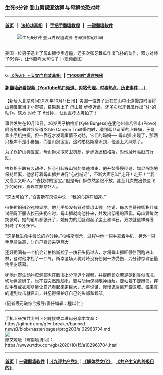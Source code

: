 ### 生死6分钟 登山男误逗幼狮 与母狮惊恐对峙
------------------------

#### [首页](https://github.com/gfw-breaker/banned-news3/blob/master/README.md) &nbsp;&nbsp;|&nbsp;&nbsp; [法轮功真相](https://github.com/begood0513/basic/blob/master/README.md)  &nbsp;&nbsp;|&nbsp;&nbsp; [手把手翻墙教程](https://github.com/gfw-breaker/guides/wiki)  &nbsp;&nbsp;|&nbsp;&nbsp; [一键翻墙软件](https://github.com/gfw-breaker/nogfw/blob/master/README.md)  



<div><div class="featured_image">
 <figure>
  <img alt="生死6分钟 登山男误逗幼狮 与母狮惊恐对峙" src="https://i.ntdtv.com/assets/uploads/2020/10/20201015445-800x450.jpg"/>
 </figure><br/>
 <span class="caption">
  美国一位男子遇上了母山狮步步近逼，还多次张牙舞瓜作出飞扑的动作，双方对峙了6分钟，让他直呼太可怕了！(视频截图)
 </span>
</div>
</div><hr/>

#### 💥 [《伪火》 - 天安门自焚真相 ](http://158.247.195.190:10000/videos/blog/weihuo.html)&nbsp; |&nbsp; [“1400例”谎言揭秘  ](http://158.247.195.190:10000/videos/blog/jiexi1400.html)

#### [ 🎬  翻墙必看视频（YouTube热门频道、网站代理、时事热点、历史事件 ...）](https://github.com/gfw-breaker/links/blob/master/banned.md)

<div><div class="post_content" itemprop="articleBody">
 <p>
  【新唐人北京时间2020年10月15日讯】美国一位男子近在在山中小道慢跑时误将山狮宝宝当才小野猫，结果惹上了
  <ok href="https://www.ntdtv.com/gb/母山狮.htm">
   母山狮
  </ok>
  步步近逼，还多次张牙舞瓜作出飞扑的动作，双方
  <ok href="https://www.ntdtv.com/gb/对峙.htm">
   对峙
  </ok>
  了
  <ok href="https://www.ntdtv.com/gb/6分钟.htm">
   6分钟
  </ok>
  ，让他直呼太可怕了！
 </p>
 <p>
  事件发生在10月10日，26岁男子柏格斯(Kyle Burgess)在犹他州普若佛市(Provo)附近的板岩峡谷步道(Slate Canyon Trail)慢跑时，碰到两只可爱的小野猫，于是拿出手机拍摄，但一靠近才发现事情不对劲，它们的妈妈──
  <ok href="https://www.ntdtv.com/gb/母山狮.htm">
   母山狮
  </ok>
  出现了，那两只根本不是小野猫，而是山狮宝宝。这时柏格斯意识到，他遇上大麻烦了。
 </p>
 <p>
 </p>
 <p>
  <p>
   为了保护山狮宝宝，母山狮采取防卫机制，步步近逼柏格斯，对他展开驱赶的行动。
  </p>
  <p>
   柏格斯不敢有大动作，担心引起母山狮的快速攻击，他开始慢慢倒退，竭尽所能地保持距离，他紧盯着母山狮并进行“心战喊话”，不断大声吼叫“走开！走开！”“我又高大又吓人。”“去找你的宝宝。”但是母山狮依然紧跟不放，甚至几次做出快速飞扑的动作，看起来非常吓人。
  </p>
  <p>
   “这太可怕了，”伯吉斯在录像中说，“我的心跳在加速。”
  </p>
  <p>
   柏格斯拍摄的视频显示，他几乎都没有背对着母山狮。他说，每次他将视线移开或试图弯下腰去捡石头扔它时，母山狮就向他扑来，并发出低吼的声音。母山狮每次突袭时，她的前爪都张开了，她有力的后腿踢起了尘土和碎石。双方就这样纠缠
   <ok href="https://www.ntdtv.com/gb/对峙.htm">
    对峙
   </ok>
   了6分多钟。
  </p>
  <p>
   “这是我生命中最长的六分钟。”柏格斯表示，过程中他一只手拿着手机，另外一只手尽量举高，让自己看起来更高大。
  </p>
  <p>
   还好期间有一个机会让柏格斯捡了一块石头扔过去，才将母山狮吓得往回跑进山林，这时他才松了一口气。所幸这场人狮对峙没有任何一方受伤，六分钟惊魂记最终平安落幕。
  </p>
  <p>
   犹他州野生动物资源部也在脸书上分享这个视频，并提醒民众若是碰到类似情况，切勿靠近狮子，也不要突然跑起来，要与动物保持眼神接触，要站着不要蹲低，挥动手臂或衣服尽量让自己看起来更巨大，大声说话，慢慢退后离开该区域。如果真的遭到攻击就反击，并记得保护好自己的头部和颈部。
  </p>
  <p>
   (记者傅元曦综合报导/责任编辑：程以仁 )
  </p>
  <div class="single_ad">
  </div>
 </p>
</div>
</div>
<hr/>
手机上长按并复制下列链接或二维码分享本文章：<br/>
https://github.com/gfw-breaker/banned-news3/blob/master/pages/prog203/a102963704.md <br/>
<a href='https://github.com/gfw-breaker/banned-news3/blob/master/pages/prog203/a102963704.md'><img src='https://github.com/gfw-breaker/banned-news3/blob/master/pages/prog203/a102963704.md.png'/></a> <br/>
原文地址（需翻墙访问）：https://www.ntdtv.com/gb/2020/10/15/a102963704.html


------------------------
#### [首页](https://github.com/gfw-breaker/banned-news3/blob/master/README.md) &nbsp;|&nbsp; [一键翻墙软件](https://github.com/gfw-breaker/nogfw/blob/master/README.md) &nbsp;| [《九评共产党》](https://github.com/gfw-breaker/9ping.md/blob/master/README.md#九评之一评共产党是什么) | [《解体党文化》](https://github.com/gfw-breaker/jtdwh.md/blob/master/README.md) | [《共产主义的终极目的》](https://github.com/gfw-breaker/gczydzjmd.md/blob/master/README.md)


<img src='http://gfw-breaker.win/banned-news3/pages/prog203/a102963704.md' width='0px' height='0px'/>